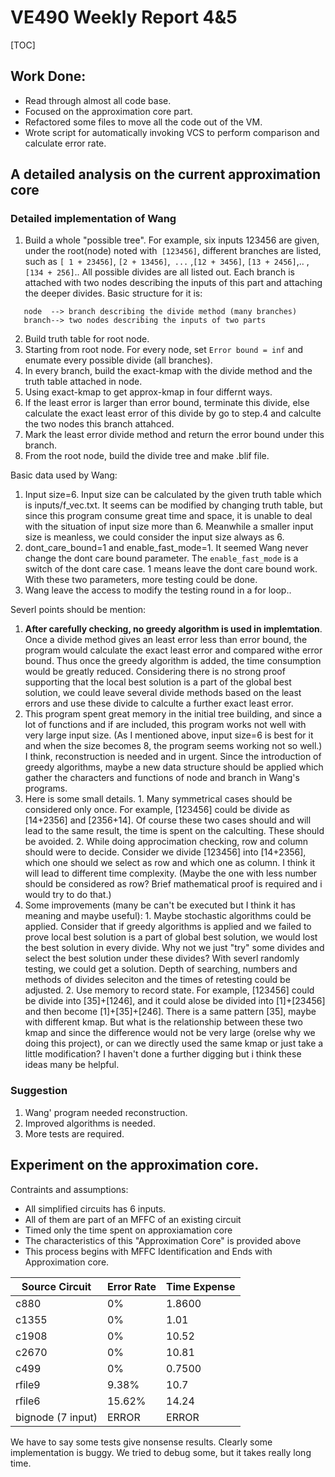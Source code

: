 # VE490 Weekly Report 4&5

[TOC]

## Work Done:
* Read through almost all code base. 
* Focused on the approximation core part.
* Refactored some files to move all the code out of the VM. 
* Wrote script for automatically invoking VCS to perform comparison and calculate error rate.

## A detailed analysis on the current approximation core

### Detailed implementation of Wang
1. Build a whole "possible tree". For example, six inputs 123456 are given, under the root(node) noted with` [123456]`, different branches are listed, such as `[ 1 + 23456]`, `[2 + 13456]`,` ...` ,`[12 + 3456]`,  `[13 + 2456]`,.. ,`[134 + 256]`.. All possible divides are all listed out. Each branch is attached with two nodes describing the inputs of this part and attaching the deeper divides. Basic structure for it is:
``` 
   node  --> branch describing the divide method (many branches)
   branch--> two nodes describing the inputs of two parts
```
2. Build truth table for root node.
3. Starting from root node. For every node, set `Error bound = inf` and enumate every possible divide (all branches).
4. In every branch, build the exact-kmap with the divide method and the truth table attached in node. 
5. Using exact-kmap to get approx-kmap in four differnt ways. 
6. If the least error is larger than error bound, terminate this divide, else calculate the exact least error of this divide by go to step.4 and calculte the two nodes this branch attahced. 
7. Mark the least error divide method and return the error bound under this branch.
8. From the root node, build the divide tree and make .blif file.

Basic data used by Wang:

1. Input size=6.
   Input size can be calculated by the given truth table which is inputs/f_vec.txt. It seems can be modified by changing truth table, but since this program consume great time and space, it is unable to deal with the situation of input size more than 6. Meanwhile a smaller input size is meanless, we could consider the input size always as 6.
2. dont_care_bound=1 and enable_fast_mode=1. 
   It seemed Wang never change the dont care bound parameter. The `enable_fast_mode` is a switch of the dont care case.  1 means leave the dont care bound work. With these two parameters, more testing could be done.
3. Wang leave the access to modify the testing round in a for loop..

Severl points should be mention:

1. **After carefully checking, no greedy algorithm is used in implemtation**. Once a divide method gives an least error less than error bound, the program would calculate the exact least error and compared withe error bound. Thus once the greedy algorithm is added, the time consumption would be greatly reduced. Considering there is no strong proof supporting that the local best solution is a part of the global best solution, we could leave several divide methods based on the least errors and use these divide to calculte a further exact least error. 
2. This program spent great memory in the initial tree building, and since a lot of functions and if are included, this program works not well with very large input size. (As I mentioned above, input size=6 is best for it and when the size becomes 8, the program seems working not so well.) I think, reconstruction is needed and in urgent. Since the introduction of greedy algorithms, maybe a new data structure should be applied  which gather the characters and functions of node and branch in Wang's programs.
3. Here is some small details. 1. Many symmetrical cases should be considered only once.  For example, [123456] could be divide as [14+2356] and [2356+14]. Of course these two cases should and will lead to the same result, the time is spent on the calculting. These should be avoided. 2. While doing approcimation checking, row and column should were to decide. Consider we divide [123456] into [14+2356], which one should we select as row and which one as column. I think it will lead to different time complexity. (Maybe the one with less number should be considered as row? Brief mathematical proof is required and i would try to do that.)
4. Some improvements (many be can't be executed but I think it has meaning and maybe useful): 1. Maybe stochastic algorithms could be applied. Consider that if greedy algorithms is applied and we failed to prove local best solution is a part of global best solution, we would lost the best solution in every divide. Why not we just "try" some divides and select the best solution under these divides? With severl randomly testing, we could get a solution. Depth of searching, numbers and methods of divides seleciton and the times of retesting could be adjusted. 2. Use memory to record state. For example, [123456] could be divide into [35]+[1246], and it could alose be divided into [1]+[23456] and then become [1]+[35]+[246]. There is a same pattern [35], maybe with different kmap. But what is the relationship between these two kmap and since the difference would not be very large (orelse why we doing this project), or can we directly used the same kmap or just take a little modification? I haven't done a further digging but i think these ideas many be helpful.

### Suggestion
1. Wang' program needed reconstruction.
2. Improved algorithms is needed.
3. More tests are required.


## Experiment on the approximation core.

Contraints and assumptions:
* All simplified circuits has 6 inputs.
* All of them are part of an MFFC of an existing circuit
* Timed only the time spent on approxiamation core
* The characteristics of this "Approximation Core" is provided above
* This process begins with MFFC Identification and Ends with Approximation core.


| Source Circuit    | Error Rate | Time Expense |
| ----------------- | ---------- | ------------ |
| c880              | 0%         | 1.8600       |
| c1355             | 0%         | 1.01         |
| c1908             | 0%         | 10.52        |
| c2670             | 0%         | 10.81        |
| c499              | 0%         | 0.7500       |
| rfile9            | 9.38%      | 10.7         |
| rfile6            | 15.62%     | 14.24        |
| bignode (7 input) | ERROR      | ERROR        |

We have to say some tests give nonsense results. Clearly some implementation is buggy. We tried to debug some, but it takes really long time.